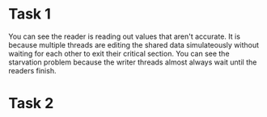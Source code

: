 # Task 1

You can see the reader is reading out values that aren't accurate. 
It is because multiple threads are editing the shared data simulateously without waiting for each other to exit their critical section.
You can see the starvation problem because the writer threads almost always wait until the readers finish. 

# Task 2

